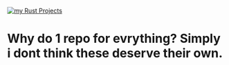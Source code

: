 [![my Rust Projects](https://i.imgur.com/QKbswEc.png)](https://i.imgur.com/QKbswEc.png)
# Why do 1 repo for evrything? Simply i dont think these deserve their own.
